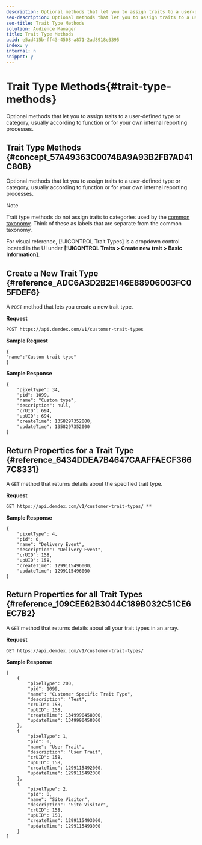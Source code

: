 ```yaml
---
description: Optional methods that let you to assign traits to a user-defined type or category, usually according to function or for your own internal reporting processes.
seo-description: Optional methods that let you to assign traits to a user-defined type or category, usually according to function or for your own internal reporting processes.
seo-title: Trait Type Methods
solution: Audience Manager
title: Trait Type Methods
uuid: e5ad415b-ff43-4508-a871-2ad8918e3395
index: y
internal: n
snippet: y
---
```


# Trait Type Methods{#trait-type-methods}

Optional methods that let you to assign traits to a user-defined type or category, usually according to function or for your own internal reporting processes.

## Trait Type Methods {#concept_57A49363C0074BA9A93B2FB7AD41C80B}

Optional methods that let you to assign traits to a user-defined type or category, usually according to function or for your own internal reporting processes.

<!-- 

c_rest_api_trait_types_intro.xml

 -->

>[!NOTE]
>
>Trait type methods do not assign traits to categories used by the [common taxonomy](../../c-api/c-rest-api-main/aam-api-taxonomy.md#concept_A3A8F6F90394453AB0D16F692479D45B). Think of these as labels that are separate from the common taxonomy.

For visual reference, [!UICONTROL Trait Types] is a dropdown control located in the UI under **[!UICONTROL Traits > Create new trait > Basic Information]**. 

## Create a New Trait Type {#reference_ADC6A3D2B2E146E88906003FC05FDEF6}

A `POST` method that lets you create a new trait type.

<!-- 

r_rest_api_create_trait_type.xml

 -->

**Request**

`POST https://api.demdex.com/v1/customer-trait-types`

**Sample Request** 

```
{
"name":"Custom trait type"
}
```

**Sample Response** 

```
{
    "pixelType": 34,
    "pid": 1099,
    "name": "Custom type",
    "description": null,
    "crUID": 694,
    "upUID": 694,
    "createTime": 1358297352000,
    "updateTime": 1358297352000
}
```

## Return Properties for a Trait Type {#reference_6434DDEA7B4647CAAFFAECF3667C8331}

A `GET` method that returns details about the specified trait type.

<!-- 

r_rest_api_get_trait_type.xml

 -->

**Request**

`GET https://api.demdex.com/v1/customer-trait-types/ *`<customerTraitTypeId>`*`

**Sample Response** 

```
{
    "pixelType": 4,
    "pid": 0,
    "name": "Delivery Event",
    "description": "Delivery Event",
    "crUID": 158,
    "upUID": 158,
    "createTime": 1299115496000,
    "updateTime": 1299115496000
}
```

## Return Properties for all Trait Types {#reference_109CEE62B3044C189B032C51CE6EC7B2}

A `GET` method that returns details about all your trait types in an array.

<!-- 

r_rest_api_get_trait_types.xml

 -->

**Request**

`GET https://api.demdex.com/v1/customer-trait-types/`

**Sample Response** 

```
[
    {
        "pixelType": 200,
        "pid": 1099,
        "name": "Customer Specific Trait Type",
        "description": "Test",
        "crUID": 158,
        "upUID": 158,
        "createTime": 1349990458000,
        "updateTime": 1349990458000
    },
    {
        "pixelType": 1,
        "pid": 0,
        "name": "User Trait",
        "description": "User Trait",
        "crUID": 158,
        "upUID": 158,
        "createTime": 1299115492000,
        "updateTime": 1299115492000
    },
    {
        "pixelType": 2,
        "pid": 0,
        "name": "Site Visitor",
        "description": "Site Visitor",
        "crUID": 158,
        "upUID": 158,
        "createTime": 1299115493000,
        "updateTime": 1299115493000
    }
]
```

